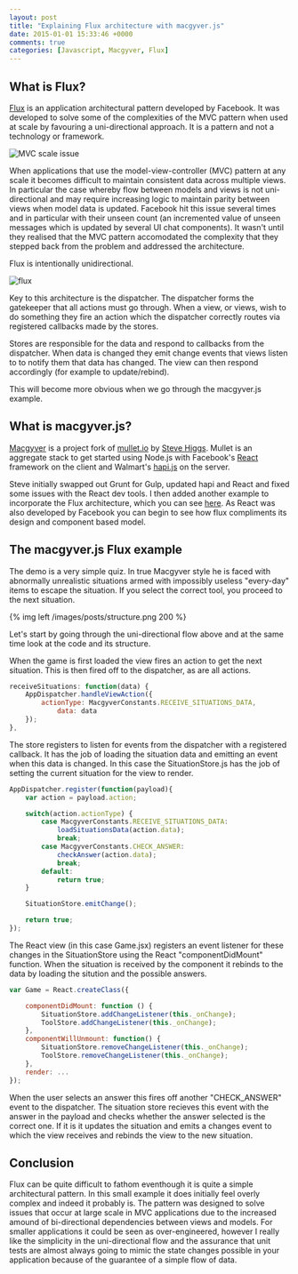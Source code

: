 ```yaml
---
layout: post
title: "Explaining Flux architecture with macgyver.js"
date: 2015-01-01 15:33:46 +0000
comments: true
categories: [Javascript, Macgyver, Flux]
---
```



## What is Flux?   

[Flux](https://github.com/facebook/flux) is an application architectural pattern developed by Facebook. It was developed to solve some of the complexities of the MVC pattern when used at scale by favouring a uni-directional approach. It is a pattern and not a technology or framework.

![MVC scale issue](/images/posts/mvc-scale.png)

When applications that use the model-view-controller (MVC) pattern at any scale it becomes difficult to maintain consistent data across multiple views. In particular the case whereby flow between models and views is not uni-directional and may require increasing logic to maintain parity between views when model data is updated. Facebook hit this issue several times and in particular with their unseen count (an incremented value of unseen messages which is updated by several UI chat components). It wasn't until they realised that the MVC pattern accomodated the complexity that they stepped back from the problem and addressed the architecture.

Flux is intentionally unidirectional.

![flux](/images/posts/flux.png)

Key to this architecture is the dispatcher. The dispatcher forms the gatekeeper that all actions must go through. When a view, or views, wish to do something they fire an action which the dispatcher correctly routes via registered callbacks made by the stores. 

Stores are responsible for the data and respond to callbacks from the dispatcher. When data is changed they emit change events that views listen to to notify them that data has changed. The view can then respond accordingly (for example to update/rebind).

This will become more obvious when we go through the macgyver.js example.

## What is macgyver.js?

[Macgyver](https://github.com/stevejhiggs/macgyver) is a project fork of [mullet.io](http://mullet.io/) by [Steve Higgs](https://github.com/stevejhiggs). Mullet is an aggregate stack to get started using Node.js with Facebook's [React](http://facebook.github.io/react/) framework on the client and Walmart's [hapi.js](http://walmartlabs.github.io/hapi/) on the server. 

Steve initially swapped out Grunt for Gulp, updated hapi and React and fixed some issues with the React dev tools. I then added another example to incorporate the Flux architecture, which you can see [here](https://github.com/stevejhiggs/macgyver/tree/master/reactPlusFlux). As React was also developed by Facebook you can begin to see how flux compliments its design and component based model.

## The macgyver.js Flux example

The demo is a very simple quiz. In true Macgyver style he is faced with abnormally unrealistic situations armed with impossibly useless "every-day" items to escape the situation. If you select the correct tool, you proceed to the next situation.

{% img left /images/posts/structure.png 200 %}

Let's start by going through the uni-directional flow above and at the same time look at the code and its structure.

When the game is first loaded the view fires an action to get the next situation. This is then fired off to the dispatcher, as are all actions.

```javascript
receiveSituations: function(data) {
	AppDispatcher.handleViewAction({
   		actionType: MacgyverConstants.RECEIVE_SITUATIONS_DATA,
     		data: data
   	});
},

```

The store registers to listen for events from the dispatcher with a registered callback. It has the job of loading the situation data and emitting an event when this data is changed. In this case the SituationStore.js has the job of setting the current situation for the view to render.

```javascript
AppDispatcher.register(function(payload){
	var action = payload.action;

	switch(action.actionType) {
		case MacgyverConstants.RECEIVE_SITUATIONS_DATA:
			loadSituationsData(action.data);
			break;
		case MacgyverConstants.CHECK_ANSWER:
			checkAnswer(action.data);
			break;
		default:
			return true;
	}

	SituationStore.emitChange();

	return true;
});
```

The React view (in this case Game.jsx) registers an event listener for these changes in the SituationStore using the React "componentDidMount" function. When the situation is received by the component it rebinds to the data by loading the sitution and the possible answers.

```javascript
var Game = React.createClass({

	componentDidMount: function () {
		SituationStore.addChangeListener(this._onChange);
		ToolStore.addChangeListener(this._onChange);
	},
	componentWillUnmount: function() {
		SituationStore.removeChangeListener(this._onChange);
		ToolStore.removeChangeListener(this._onChange);
	},
	render: ...
});
```

When the user selects an answer this fires off another "CHECK_ANSWER" event to the dispatcher. The situation store recieves this event with the answer in the payload and checks whether the answer selected is the correct one. If it is it updates the situation and emits a changes event to which the view receives and rebinds the view to the new situation.

## Conclusion

Flux can be quite difficult to fathom eventhough it is quite a simple architectural pattern. In this small example it does initially feel overly complex and indeed it probably is. The pattern was designed to solve issues that occur at large scale in MVC applications due to the increased amound of bi-directional dependencies between views and models. For smaller applications it could be seen as over-engineered, however I really like the simplicity in the uni-directional flow and the assurance that unit tests are almost always going to mimic the state changes possible in your application because of the guarantee of a simple flow of data.
